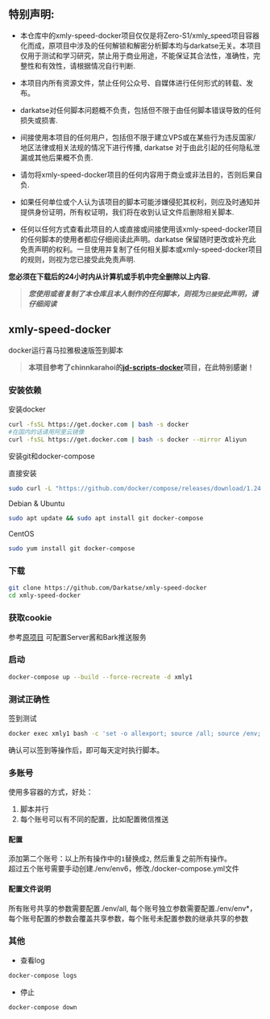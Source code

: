 ## 特别声明: 
* 本仓库中的xmly-speed-docker项目仅仅是将Zero-S1/xmly_speed项目容器化而成，原项目中涉及的任何解锁和解密分析脚本均与darkatse无关。本项目仅用于测试和学习研究，禁止用于商业用途，不能保证其合法性，准确性，完整性和有效性，请根据情况自行判断.

* 本项目内所有资源文件，禁止任何公众号、自媒体进行任何形式的转载、发布。

* darkatse对任何脚本问题概不负责，包括但不限于由任何脚本错误导致的任何损失或损害.

* 间接使用本项目的任何用户，包括但不限于建立VPS或在某些行为违反国家/地区法律或相关法规的情况下进行传播, darkatse 对于由此引起的任何隐私泄漏或其他后果概不负责.

* 请勿将xmly-speed-docker项目的任何内容用于商业或非法目的，否则后果自负.

* 如果任何单位或个人认为该项目的脚本可能涉嫌侵犯其权利，则应及时通知并提供身份证明，所有权证明，我们将在收到认证文件后删除相关脚本.

* 任何以任何方式查看此项目的人或直接或间接使用该xmly-speed-docker项目的任何脚本的使用者都应仔细阅读此声明。darkatse 保留随时更改或补充此免责声明的权利。一旦使用并复制了任何相关脚本或xmly-speed-docker项目的规则，则视为您已接受此免责声明.

 **您必须在下载后的24小时内从计算机或手机中完全删除以上内容.**  </br>
> ***您使用或者复制了本仓库且本人制作的任何脚本，则视为`已接受`此声明，请仔细阅读*** 
  
  
## xmly-speed-docker
docker运行喜马拉雅极速版签到脚本  
>  **本项目参考了chinnkarahoi的[jd-scripts-docker](https://github.com/chinnkarahoi/jd-scripts-docker)项目，在此特别感谢！**

### 安装依赖
安装docker
```sh
curl -fsSL https://get.docker.com | bash -s docker
#在国内的话请用阿里云镜像
curl -fsSL https://get.docker.com | bash -s docker --mirror Aliyun
```
安装git和docker-compose

直接安装
```sh
sudo curl -L "https://github.com/docker/compose/releases/download/1.24.1/docker-compose-$(uname -s)-$(uname -m)" -o /usr/local/bin/docker-compose
```

Debian & Ubuntu
```sh
sudo apt update && sudo apt install git docker-compose
```

CentOS
```sh
sudo yum install git docker-compose
```
### 下载
```sh
git clone https://github.com/Darkatse/xmly-speed-docker
cd xmly-speed-docker
```
### 获取cookie
参考[原项目](https://github.com/Zero-S1/xmly_speed/blob/master/xmly_speed.md)
可配置Server酱和Bark推送服务

### 启动
```sh
docker-compose up --build --force-recreate -d xmly1
```
### 测试正确性
签到测试
```sh
docker exec xmly1 bash -c 'set -o allexport; source /all; source /env;  cd /xmly_speed; python3 xmly_speed.py'
```
确认可以签到等操作后，即可每天定时执行脚本。

### 多账号
使用多容器的方式，好处：
1. 脚本并行
2. 每个账号可以有不同的配置，比如配置微信推送
#### 配置
添加第二个账号：以上所有操作中的`1`替换成`2`, 然后重复之前所有操作。  
超过五个账号需要手动创建./env/env6，修改./docker-compose.yml文件
#### 配置文件说明
所有账号共享的参数需要配置./env/all, 每个账号独立参数需要配置./env/env*，  
每个账号配置的参数会覆盖共享参数，每个账号未配置参数的继承共享的参数

### 其他
- 查看log
```sh
docker-compose logs
```
- 停止
```sh
docker-compose down
```
